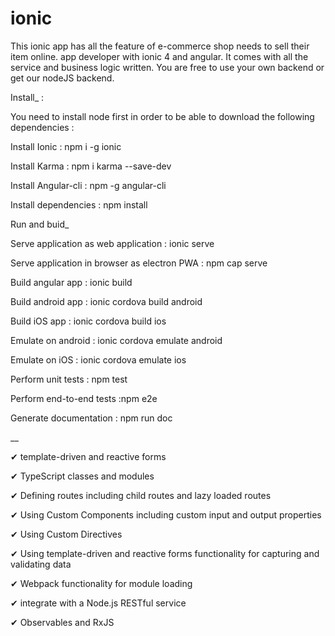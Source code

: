 # ionic
This ionic app has all the feature of e-commerce shop needs to sell their item online. app developer with ionic 4 and angular. It comes with all the service and business logic written. You are free to use your own backend or get our nodeJS backend. 


Install_ :

You need to install node first in order to be able to download the following dependencies :

Install Ionic : npm i -g ionic

Install Karma : npm i karma --save-dev

Install Angular-cli : npm -g angular-cli

Install dependencies : npm install



Run and buid_

Serve application as web application : ionic serve

Serve application in browser as electron PWA : npm cap serve

Build angular app : ionic build

Build android app : ionic cordova build android

Build iOS app : ionic cordova build ios

Emulate on android : ionic cordova emulate android

Emulate on iOS : ionic cordova emulate ios

Perform unit tests : npm test

Perform end-to-end tests :npm e2e

Generate documentation : npm run doc


__


✔ template-driven and reactive forms

✔ TypeScript classes and modules

✔ Defining routes including child routes and lazy loaded routes

✔ Using Custom Components including custom input and output properties

✔ Using Custom Directives

✔ Using template-driven and reactive forms functionality for capturing and validating data

✔ Webpack functionality for module loading 

✔ integrate with a Node.js RESTful service

✔ Observables and RxJS 


